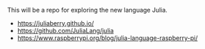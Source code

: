 This will be a repo for exploring the new language Julia.  

- https://juliaberry.github.io/
- https://github.com/JuliaLang/julia
- https://www.raspberrypi.org/blog/julia-language-raspberry-pi/
